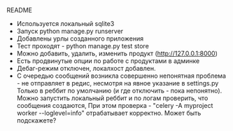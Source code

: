 README

- Используется локальный sqlite3
- Запуск python manage.py runserver
- Добавлены урлы созданного приложения
- Тест проходят - python manage.py test store
- Можно добавить, удалить, изменить продукт (http://127.0.0.1:8000)
- Есть продвинутые опции по работе с продуктами в админке 
- Дебаг-режим отключен, локалхост добавлен.
- С очередью сообщений возникла совершенно непонятная проблема - не отправляет в редис, несмотря на явное указание в settings.py Только в реббит по умолчанию (и где отключить - пока непонятно). Можно запустить локальный реббит и по логам проверить, что сообщения создаются, При этом проверка - "celery -A myproject worker --loglevel=info" отрабатывает корректно. 
Может быть подскажете?
